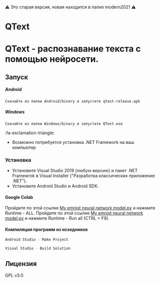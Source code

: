 :warning: Это старая версия, новая находится в папке modern2021 :warning:
# QText
# QText - распознавание текста с помощью нейросети.


## Запуск
##### Android

    Скачайте из папки Android/binary и запустите qtext-release.apk
    
##### Windows

    Скачайте из папки Windows/binary и запустите QText.exe
:fa-exclamation-triangle:
- Возможно потребуется установка .NET Framework на ваш компьютер

### Установка

- Установите Visual Studio 2019 (любую версию) и пакет .NET Framewrok в Visual Installer ("Разработка классических приложение .NET").
- Установите Android Studio и Android SDK.


#### Google Colab
   Пройдите по этой ссылке [My emnist neural network model.py](https://colab.research.google.com/drive/1_tLFF11bXe9al4YaN5tVjXtW7iMZKVJn?usp=sharing) и нажмите Runtime - ALL.
   Пройдите по этой ссылке [My emnist neural network model.py](https://colab.research.google.com/drive/1_tLFF11bXe9al4YaN5tVjXtW7iMZKVJn?usp=sharing) и нажмите Runtime - Run all (CTRL + F9).

#### Компиляция программ из исходников
```sh
Android Studio - Make Project
```
```sh
Visual Studio - Build Solution
```



Лицензия
----

GPL v3.0
